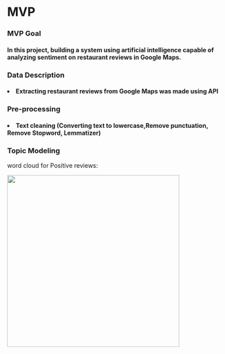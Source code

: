 <h1> MVP    </h1>

<h3>MVP Goal </h3>
<h4>In this project, building a system using artificial intelligence capable of analyzing sentiment on restaurant reviews in Google Maps.</h4>
 
      
      

      
      
 <h3>Data Description</h3>
 <h4> <li> Extracting restaurant reviews from Google Maps was made using API</li> </h4>
 
 <h3>Pre-processing</h3>
 
 <h4>  
     <li>  Text cleaning (Converting text to lowercase,Remove punctuation, Remove Stopword, Lemmatizer) </li> 
      <h3>  Topic Modeling </h3>
 
 word cloud for Positive reviews:
 
 
<img src="https://user-images.githubusercontent.com/93095814/148648580-874ba041-dd19-4caa-8f2e-b10282dd43cb.png" width="400" heigh="400" /> 
 
</h4>

     
     
